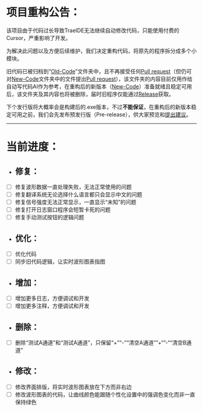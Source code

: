 # 项目重构公告：

该项目由于代码过长导致TraeIDE无法继续自动修改代码，只能使用付费的Cursor，严重影响了开发。

为解决此问题以及方便后续维护，我们决定重构代码，将原先的程序拆分成多个小模块。

旧代码已被归档到“[Old-Code](/Old-Code)”文件夹中，且不再接受任何[Pull request](https://github.com/Jimmy32767255/DG-LAB-V3-SOCKET-To-V2-BLE/compare)（但仍可对[New-Code](/New-Code)文件夹中的文件提出[Pull request](https://github.com/Jimmy32767255/DG-LAB-V3-SOCKET-To-V2-BLE/compare)），该文件夹的内容目前仅用作给自动写代码AI作为参考，在重构后的新版本（[New-Code](/New-Code)）准备就绪且稳定可用后，该文件夹及其内容也将被删除，届时旧程序仅能通过[Release](https://github.com/Jimmy32767255/DG-LAB-V3-SOCKET-To-V2-BLE/releases)获取。

下个发行版将大概率会是构建后的.exe版本，不过**不能保证**，在重构后的新版本稳定可用之前，我们会先发布预发行版（Pre-release），供大家预览和[提出建议](https://github.com/Jimmy32767255/DG-LAB-V3-SOCKET-To-V2-BLE/issues/new/choose)。

---

# 当前进度：
 - ## 修复：
 - [ ] 修复波形数据一直处理失败，无法正常使用的问题
 - [ ] 修复翻译系统无论选择什么语言都只会显示中文的问题
 - [ ] 修复信号强度无法正常显示，一直显示“未知”的问题
 - [ ] 修复打开日志窗口程序会短暂卡死的问题
 - [ ] 修复手动测试按钮的逻辑问题
 - ## 优化：
 - [ ] 优化代码
 - [ ] 同步旧代码逻辑，让实时波形图表指图
 - ## 增加：
 - [ ] 增加更多日志，方便调试和开发
 - [ ] 增加更多注释，方便调试和开发
 - ## 删除：
 - [ ] 删除“测试A通道”和“测试A通道”，只保留“+”“-”“清空A通道””+“”-““清空B通道”
 - ## 修改：
 - [ ] 修改界面排版，将实时波形图表放在下方而非右边
 - [ ] 修改波形图表的代码，让曲线颜色能跟随个性化设置中的强调色变化而非一直保持绿色

